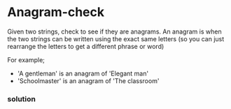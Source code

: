 # Anagram-check
Given two strings, check to see if they are anagrams. An anagram is when the two strings can be written using the exact same letters (so you can just rearrange the letters to get a different phrase or word)


For example;
- 'A gentleman' is an anagram of 'Elegant man'
- 'Schoolmaster' is an anagram of 'The classroom'

### solution
